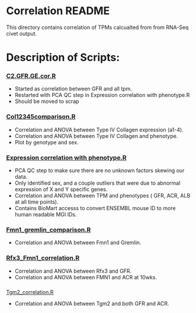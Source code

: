 # Correlation README  
This directory contains correlation of TPMs calcualted from from RNA-Seq civet output.

# Description of Scripts:
### [C2.GFR.GE.cor.R](https://github.com/TheJacksonLaboratory/1415-Col4a5xDO-Project/blob/master/RNA_seq/Correlation/C2.GFR.GE.cor.R)
* Started as correlation between GFR and all tpm.
* Restarted with PCA QC step in Expression correlation with phenotype.R
* Should be moved to scrap

### [Col12345comparison.R](https://github.com/TheJacksonLaboratory/1415-Col4a5xDO-Project/blob/master/RNA_seq/Correlation/Col12345comparison.R)
* Correlation and ANOVA between Type IV Collagen expression (a1-4).
* Correlation and ANOVA between Type IV Collagen and phenotype.
* Plot by genotype and sex.

### [Expression correlation with phenotype.R](https://github.com/TheJacksonLaboratory/1415-Col4a5xDO-Project/blob/master/RNA_seq/Correlation/Expression%20correlation%20with%20phenotype.R)
* PCA QC step to make sure there are no unknown factors skewing our data.
* Only identified sex, and a couple outliers that were due to abnormal expression of X and Y specific genes.
* Correlation and ANOVA between TPM and phenotypes ( GFR, ACR, ALB at all time points).
* Contains BioMart accesss to convert ENSEMBL mouse ID to more human readable MGI IDs.

### [Fmn1_gremlin_comparison.R](https://github.com/TheJacksonLaboratory/1415-Col4a5xDO-Project/blob/master/RNA_seq/Correlation/Fmn1_gremlin_comparison.R)
* Correlation and ANOVA between Fmn1 and Gremlin.

### [Rfx3_Fmn1_correlation.R](https://github.com/TheJacksonLaboratory/1415-Col4a5xDO-Project/blob/master/RNA_seq/Correlation/Rfx3_Fmn1_correlation.R)
* Correlation and ANOVA between Rfx3 and GFR.
* Correlation and ANOVA between FMN1 and ACR at 10wks.

###
[Tgm2_correlation.R](https://github.com/TheJacksonLaboratory/1415-Col4a5xDO-Project/blob/master/RNA_seq/Correlation/Tgm2_correlation.R)
* Correlation and ANOVA between Tgm2 and both GFR and ACR.
